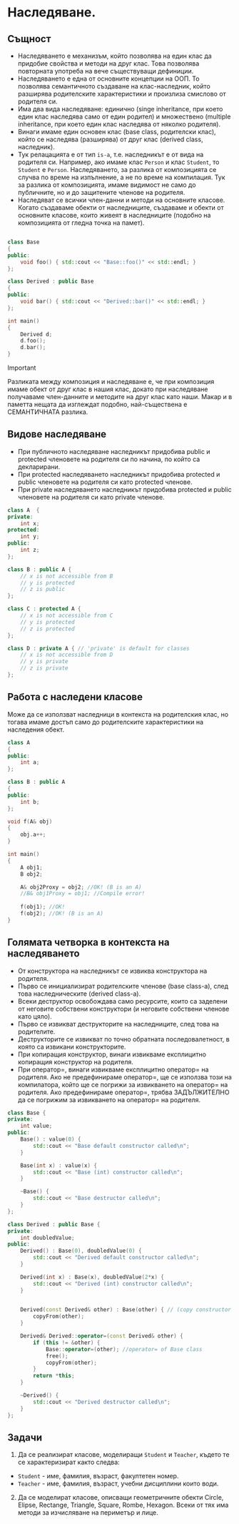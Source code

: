 # Наследяване.

<slidebreak/>

## Същност
- Наследяването е механизъм, който позволява на един клас да придобие свойства и методи на друг клас. Това позволява повторната употреба на вече съществуващи дефиниции. 
- Наследяването е една от основните концепции на ООП. То позволява семантичното създаване на клас-наследник, който разширява родителските характеристики и произлиза смислово от родителя си.
- Има два вида наследяване: единично (singe inheritance, при което един клас наследява само от един родител) и множествено (multiple inheritance, при което един клас наследява от няколко родителя).
- Винаги имаме един основен клас (base class, родителски клас), който се наследява (разширява) от друг клас (derived class, наследник).
- Тук релацацията е от тип `is-a`, т.е. наследникът е от вида на родителя си. Например, ако имаме клас `Person` и клас `Student`, то `Student` е `Person`. Наследяването, за разлика от композицията се случва по време на изпълнение, а не по време на компилация. Тук за разлика от композицията, имаме видимост не само до публичните, но и до защитените членове на родителя.
- Наследяват се всички член-данни и методи на основните класове. Когато създаваме обекти от наследниците, създаваме и обекти от основните класове, които живеят в наследниците (подобно на композицията от гледна точка на памет).

<slidebreak/>

```cpp

class Base
{
public:
    void foo() { std::cout << "Base::foo()" << std::endl; }
};

class Derived : public Base
{
public:
    void bar() { std::cout << "Derived::bar()" << std::endl; }
};

int main()
{
    Derived d;
    d.foo();
    d.bar();
}
```

> [!IMPORTANT]
> Разликата между композиция и наследяване е, че при композиция имаме обект от друг клас в нашия клас, докато при наследяване получаваме член-данните и методите на друг клас като наши. Макар и в паметта нещата да изглеждат подобно, най-съществена е СЕМАНТИЧНАТА разлика.

<slidebreak/>

## Видове наследяване

- При публичното наследяване наследникът придобива public и protected членовете на родителя си по начина, по който са декларирани.
- При protected наследяването наследникът придобива protected и public членовете на родителя си като protected членове.
- При private наследяването наследникът придобива protected и public членовете на родителя си като private членове.

```cpp
class A  {
private:
    int x;
protected:
	int y;
public:
    int z;
};

class B : public A {
    // x is not accessible from B
    // y is protected
    // z is public
};

class C : protected A {
    // x is not accessible from C
    // y is protected
    // z is protected
};

class D : private A { // 'private' is default for classes
    // x is not accessible from D
    // y is private
    // z is private
};
```

<slidebreak/>

## Работа с наследени класове

Може да се използват наследници в контекста на родителския клас, но тогава имаме достъп само до родителските характеристики на наследения обект.

```cpp
class A 
{
public:
	int a;
};

class B : public A 
{
public:
	int b;
};

void f(A& obj) 
{
	obj.a++;
}

int main()
{
	A obj1;
	B obj2;

    A& obj2Proxy = obj2; //OK! (B is an A)
    //B& obj1Proxy = obj1; //Compile error!
	
	f(obj1); //OK! 
	f(obj2); //OK! (B is an A)
}
```

<slidebreak/>

## Голямата четворка в контекста на наследяването
- От конструктора на наследникът се извиква конструктора на родителя.
- Първо се инициализират родителските членове (base class-a), след това наследническите (derived class-a).
- Всеки деструктор освобождава само ресурсите, които са заделени от неговите собствени конструктори (и неговите собствени членове като цяло).
- Първо се извикват деструкторите на наследниците, след това на родителите.
- Деструкторите се извикват по точно обратната последовалетност, в която са извикани конструкторите.
- При копиращия конструктор, винаги извикваме експлицитно копиращия конструктор на родителя.
- При оператор=, винаги извикваме експлицитно оператор= на родителя. Ако не предефинираме оператор=, ще се използва този на компилатора, който ще се погрижи за извикването на оператор= на родителя. Ако предефинираме оператор=, трябва ЗАДЪЛЖИТЕЛНО да се погрижим за извикването на оператор= на родителя.

<slidebreak/>

```cpp
class Base {
private:
	int value;
public:
	Base() : value(0) {
		std::cout << "Base default constructor called\n";
	}

	Base(int x) : value(x) {
		std::cout << "Base (int) constructor called\n";
	}

	~Base() {
		std::cout << "Base destructor called\n";
	}
};

class Derived : public Base {
private:
	int doubledValue;
public:
	Derived() : Base(0), doubledValue(0) {
		std::cout << "Derived default constructor called\n";
	}

	Derived(int x) : Base(x), doubledValue(2*x) {
		std::cout << "Derived (int) constructor called\n";
	}

        
    Derived(const Derived& other) : Base(other) { // (copy constructor of Base class
        copyFrom(other);
    }

    Derived& Derived::operator=(const Derived& other) {
        if (this != &other) {
            Base::operator=(other); //operator= of Base class
            free();
            copyFrom(other);
        }
        return *this;
    }

	~Derived() {
		std::cout << "Derived destructor called\n";
	}
};
```

<slidebreak/>

## Задачи

1. Да се реализират класове, моделиращи `Student` и `Teacher`, където те се характеризират както следва:
- `Student` - име, фамилия, възраст, факултетен номер.
- `Teacher` - име, фамилия, възраст, учебни дисциплини които води.

2. Да се моделират класове, описващи геометричните обекти Circle, Elipse, Rectange, Triangle, Square, Rombe, Hexagon. Всеки от тях има методи за изчисляване на периметър и лице.